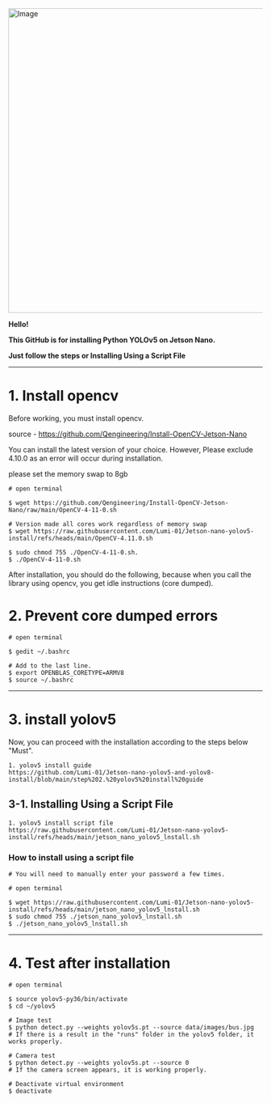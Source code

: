 <img width="1008" height="602" alt="Image" src="https://github.com/user-attachments/assets/b5d10bae-31ae-455a-a09b-ec4269c28d77" />




**Hello!**

**This GitHub is for installing Python YOLOv5 on Jetson Nano.**

**Just follow the steps or Installing Using a Script File**



---------------------------------------------------------------------------------------------------------------------------------
# 1. Install opencv

Before working, you must install opencv.


source - https://github.com/Qengineering/Install-OpenCV-Jetson-Nano

You can install the latest version of your choice. However, Please exclude 4.10.0 as an error will occur during installation.

please set the memory swap to 8gb

```
# open terminal

$ wget https://github.com/Qengineering/Install-OpenCV-Jetson-Nano/raw/main/OpenCV-4-11-0.sh

# Version made all cores work regardless of memory swap
$ wget https://raw.githubusercontent.com/Lumi-01/Jetson-nano-yolov5-install/refs/heads/main/OpenCV-4.11.0.sh

$ sudo chmod 755 ./OpenCV-4-11-0.sh.
$ ./OpenCV-4-11-0.sh
```

After installation, you should do the following, because when you call the library using opencv, you get idle instructions (core dumped).


# 2. Prevent core dumped errors
```
# open terminal

$ gedit ~/.bashrc

# Add to the last line.
$ export OPENBLAS_CORETYPE=ARMV8
$ source ~/.bashrc
```


---------------------------------------------------------------------------------------------------------------------------------
# 3. install yolov5

Now, you can proceed with the installation according to the steps below "Must".

```
1. yolov5 install guide
https://github.com/Lumi-01/Jetson-nano-yolov5-and-yolov8-install/blob/main/step%202.%20yolov5%20install%20guide
```


## 3-1. Installing Using a Script File

```
1. yolov5 install script file
https://raw.githubusercontent.com/Lumi-01/Jetson-nano-yolov5-install/refs/heads/main/jetson_nano_yolov5_lnstall.sh
```


### How to install using a script file
```
# You will need to manually enter your password a few times.

# open terminal

$ wget https://raw.githubusercontent.com/Lumi-01/Jetson-nano-yolov5-install/refs/heads/main/jetson_nano_yolov5_lnstall.sh
$ sudo chmod 755 ./jetson_nano_yolov5_lnstall.sh
$ ./jetson_nano_yolov5_lnstall.sh
```
---------------------------------------------------------------------------------------------------------------------------------
# 4. Test after installation

```
# open terminal

$ source yolov5-py36/bin/activate
$ cd ~/yolov5

# Image test
$ python detect.py --weights yolov5s.pt --source data/images/bus.jpg
# If there is a result in the "runs" folder in the yolov5 folder, it works properly.

# Camera test
$ python detect.py --weights yolov5s.pt --source 0
# If the camera screen appears, it is working properly.

# Deactivate virtual environment
$ deactivate
```

